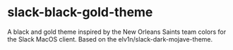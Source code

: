# slack-black-gold-theme
A black and gold theme inspired by the New Orleans Saints team colors for the Slack MacOS client. Based on the elv1n/slack-dark-mojave-theme.
